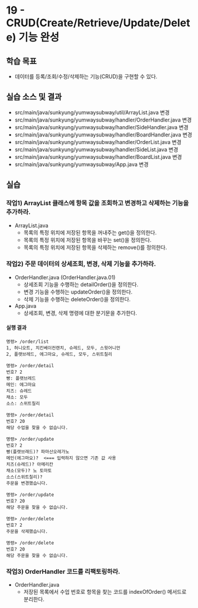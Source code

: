 # 19 - CRUD(Create/Retrieve/Update/Delete) 기능 완성

## 학습 목표

- 데이터를 등록/조회/수정/삭제하는 기능(CRUD)을 구현할 수 있다.

## 실습 소스 및 결과

- src/main/java/sunkyung/yumwaysubway/util/ArrayList.java 변경
- src/main/java/sunkyung/yumwaysubway/handler/OrderHandler.java 변경
- src/main/java/sunkyung/yumwaysubway/handler/SideHandler.java 변경
- src/main/java/sunkyung/yumwaysubway/handler/BoardHandler.java 변경
- src/main/java/sunkyung/yumwaysubway/handler/OrderList.java 변경
- src/main/java/sunkyung/yumwaysubway/handler/SideList.java 변경
- src/main/java/sunkyung/yumwaysubway/handler/BoardList.java 변경
- src/main/java/sunkyung/yumwaysubway/App.java 변경

## 실습

### 작업1) ArrayList 클래스에 항목 값을 조회하고 변경하고 삭제하는 기능을 추가하라.

- ArrayList.java
  - 목록의 특정 위치에 저장된 항목을 꺼내주는 get()을 정의한다.
  - 목록의 특정 위치에 저장된 항목을 바꾸는 set()을 정의한다.
  - 목록의 특정 위치에 저장된 항목을 삭제하는 remove()를 정의한다.


### 작업2) 주문 데이터의 상세조회, 변경, 삭제 기능을 추가하라.

- OrderHandler.java (OrderHandler.java.01)
  - 상세조회 기능을 수행하는 detailOrder()을 정의한다.
  - 변경 기능을 수행하는 updateOrder()을 정의한다.
  - 삭제 기능을 수행하는 deleteOrder()을 정의한다.
- App.java
  - 상세조회, 변경, 삭제 명령에 대한 분기문을 추가한다.

#### 실행 결과

```
명령> /order/list
1, 허니오트, 치킨베이컨랜치, 슈레드, 모두, 스윗어니언
2, 플랫브레드, 에그마요, 슈레드, 모두, 스위트칠리

명령> /order/detail
번호? 2
빵: 플랫브레드
메인: 에그마요
치즈: 슈레드
채소: 모두
소스: 스위트칠리

명령> /order/detail
번호? 20
해당 수업을 찾을 수 없습니다.

명령> /order/update
번호? 2
빵(플랫브래드)? 파마산오레가노
메인(에그마요)?  <=== 입력하지 않으면 기존 값 사용
치즈(슈레드)? 아메리칸
채소(모두)? 노 토마토
소스(스위트칠리)? 
주문을 변경했습니다.

명령> /order/update
번호? 20
해당 주문을 찾을 수 없습니다.

명령> /order/delete
번호? 2
주문을 삭제했습니다.

명령> /order/delete
번호? 20
해당 주문을 찾을 수 없습니다.
```

### 작업3) OrderHandler 코드를 리팩토링하라.

- OrderHandler.java
    - 저장된 목록에서 수업 번호로 항목을 찾는 코드를 indexOfOrder() 메서드로 분리한다.
